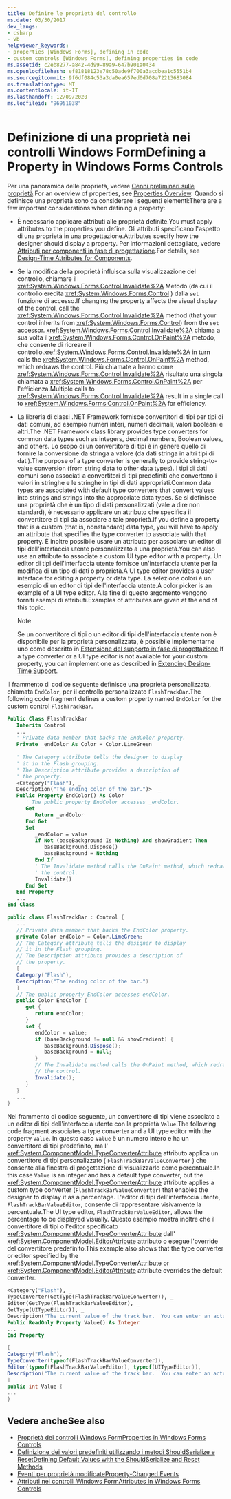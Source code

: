 ```yaml
---
title: Definire le proprietà del controllo
ms.date: 03/30/2017
dev_langs:
- csharp
- vb
helpviewer_keywords:
- properties [Windows Forms], defining in code
- custom controls [Windows Forms], defining properties in code
ms.assetid: c2eb8277-a842-4d99-89a9-647b901a0434
ms.openlocfilehash: ef81818123e78c50ade9f700a3acdbea1c5551b4
ms.sourcegitcommit: 9f6df084c53a3da0ea657ed0d708a72213683084
ms.translationtype: MT
ms.contentlocale: it-IT
ms.lasthandoff: 12/09/2020
ms.locfileid: "96951038"
---
```

# <a name="defining-a-property-in-windows-forms-controls"></a><span data-ttu-id="5fda5-102">Definizione di una proprietà nei controlli Windows Form</span><span class="sxs-lookup"><span data-stu-id="5fda5-102">Defining a Property in Windows Forms Controls</span></span>

<span data-ttu-id="5fda5-103">Per una panoramica delle proprietà, vedere [Cenni preliminari sulle proprietà](/previous-versions/visualstudio/visual-studio-2013/65zdfbdt(v=vs.120)).</span><span class="sxs-lookup"><span data-stu-id="5fda5-103">For an overview of properties, see [Properties Overview](/previous-versions/visualstudio/visual-studio-2013/65zdfbdt(v=vs.120)).</span></span> <span data-ttu-id="5fda5-104">Quando si definisce una proprietà sono da considerare i seguenti elementi:</span><span class="sxs-lookup"><span data-stu-id="5fda5-104">There are a few important considerations when defining a property:</span></span>  
  
- <span data-ttu-id="5fda5-105">È necessario applicare attributi alle proprietà definite.</span><span class="sxs-lookup"><span data-stu-id="5fda5-105">You must apply attributes to the properties you define.</span></span> <span data-ttu-id="5fda5-106">Gli attributi specificano l'aspetto di una proprietà in una progettazione.</span><span class="sxs-lookup"><span data-stu-id="5fda5-106">Attributes specify how the designer should display a property.</span></span> <span data-ttu-id="5fda5-107">Per informazioni dettagliate, vedere [Attributi per componenti in fase di progettazione](/previous-versions/visualstudio/visual-studio-2013/tk67c2t8(v=vs.120)).</span><span class="sxs-lookup"><span data-stu-id="5fda5-107">For details, see [Design-Time Attributes for Components](/previous-versions/visualstudio/visual-studio-2013/tk67c2t8(v=vs.120)).</span></span>  
  
- <span data-ttu-id="5fda5-108">Se la modifica della proprietà influisca sulla visualizzazione del controllo, chiamare il <xref:System.Windows.Forms.Control.Invalidate%2A> Metodo (da cui il controllo eredita <xref:System.Windows.Forms.Control> ) dalla `set` funzione di accesso.</span><span class="sxs-lookup"><span data-stu-id="5fda5-108">If changing the property affects the visual display of the control, call the <xref:System.Windows.Forms.Control.Invalidate%2A> method (that your control inherits from <xref:System.Windows.Forms.Control>) from the `set` accessor.</span></span> <span data-ttu-id="5fda5-109"><xref:System.Windows.Forms.Control.Invalidate%2A> chiama a sua volta il <xref:System.Windows.Forms.Control.OnPaint%2A> metodo, che consente di ricreare il controllo.</span><span class="sxs-lookup"><span data-stu-id="5fda5-109"><xref:System.Windows.Forms.Control.Invalidate%2A> in turn calls the <xref:System.Windows.Forms.Control.OnPaint%2A> method, which redraws the control.</span></span> <span data-ttu-id="5fda5-110">Più chiamate a hanno come <xref:System.Windows.Forms.Control.Invalidate%2A> risultato una singola chiamata a <xref:System.Windows.Forms.Control.OnPaint%2A> per l'efficienza.</span><span class="sxs-lookup"><span data-stu-id="5fda5-110">Multiple calls to <xref:System.Windows.Forms.Control.Invalidate%2A> result in a single call to <xref:System.Windows.Forms.Control.OnPaint%2A> for efficiency.</span></span>  
  
- <span data-ttu-id="5fda5-111">La libreria di classi .NET Framework fornisce convertitori di tipi per tipi di dati comuni, ad esempio numeri interi, numeri decimali, valori booleani e altri.</span><span class="sxs-lookup"><span data-stu-id="5fda5-111">The .NET Framework class library provides type converters for common data types such as integers, decimal numbers, Boolean values, and others.</span></span> <span data-ttu-id="5fda5-112">Lo scopo di un convertitore di tipi è in genere quello di fornire la conversione da stringa a valore (da dati stringa in altri tipi di dati).</span><span class="sxs-lookup"><span data-stu-id="5fda5-112">The purpose of a type converter is generally to provide string-to-value conversion (from string data to other data types).</span></span> <span data-ttu-id="5fda5-113">I tipi di dati comuni sono associati a convertitori di tipi predefiniti che convertono i valori in stringhe e le stringhe in tipi di dati appropriati.</span><span class="sxs-lookup"><span data-stu-id="5fda5-113">Common data types are associated with default type converters that convert values into strings and strings into the appropriate data types.</span></span> <span data-ttu-id="5fda5-114">Se si definisce una proprietà che è un tipo di dati personalizzati (vale a dire non standard), è necessario applicare un attributo che specifica il convertitore di tipi da associare a tale proprietà.</span><span class="sxs-lookup"><span data-stu-id="5fda5-114">If you define a property that is a custom (that is, nonstandard) data type, you will have to apply an attribute that specifies the type converter to associate with that property.</span></span> <span data-ttu-id="5fda5-115">È inoltre possibile usare un attributo per associare un editor di tipi dell'interfaccia utente personalizzato a una proprietà.</span><span class="sxs-lookup"><span data-stu-id="5fda5-115">You can also use an attribute to associate a custom UI type editor with a property.</span></span> <span data-ttu-id="5fda5-116">Un editor di tipi dell'interfaccia utente fornisce un'interfaccia utente per la modifica di un tipo di dati o proprietà.</span><span class="sxs-lookup"><span data-stu-id="5fda5-116">A UI type editor provides a user interface for editing a property or data type.</span></span> <span data-ttu-id="5fda5-117">La selezione colori è un esempio di un editor di tipi dell'interfaccia utente.</span><span class="sxs-lookup"><span data-stu-id="5fda5-117">A color picker is an example of a UI type editor.</span></span> <span data-ttu-id="5fda5-118">Alla fine di questo argomento vengono forniti esempi di attributi.</span><span class="sxs-lookup"><span data-stu-id="5fda5-118">Examples of attributes are given at the end of this topic.</span></span>  
  
    > [!NOTE]
    > <span data-ttu-id="5fda5-119">Se un convertitore di tipi o un editor di tipi dell'interfaccia utente non è disponibile per la proprietà personalizzata, è possibile implementarne uno come descritto in [Estensione del supporto in fase di progettazione](/previous-versions/visualstudio/visual-studio-2013/37899azc(v=vs.120)).</span><span class="sxs-lookup"><span data-stu-id="5fda5-119">If a type converter or a UI type editor is not available for your custom property, you can implement one as described in [Extending Design-Time Support](/previous-versions/visualstudio/visual-studio-2013/37899azc(v=vs.120)).</span></span>  
  
 <span data-ttu-id="5fda5-120">Il frammento di codice seguente definisce una proprietà personalizzata, chiamata `EndColor`, per il controllo personalizzato `FlashTrackBar`.</span><span class="sxs-lookup"><span data-stu-id="5fda5-120">The following code fragment defines a custom property named `EndColor` for the custom control `FlashTrackBar`.</span></span>  
  
```vb  
Public Class FlashTrackBar  
   Inherits Control  
   ...  
   ' Private data member that backs the EndColor property.  
   Private _endColor As Color = Color.LimeGreen  
  
   ' The Category attribute tells the designer to display  
   ' it in the Flash grouping.
   ' The Description attribute provides a description of  
   ' the property.
   <Category("Flash"), _  
   Description("The ending color of the bar.")>  _  
   Public Property EndColor() As Color  
      ' The public property EndColor accesses _endColor.  
      Get  
         Return _endColor  
      End Get  
      Set  
         _endColor = value  
         If Not (baseBackground Is Nothing) And showGradient Then  
            baseBackground.Dispose()  
            baseBackground = Nothing  
         End If  
         ' The Invalidate method calls the OnPaint method, which redraws
         ' the control.  
         Invalidate()  
      End Set  
   End Property  
   ...  
End Class  
```  
  
```csharp  
public class FlashTrackBar : Control {  
   ...  
   // Private data member that backs the EndColor property.  
   private Color endColor = Color.LimeGreen;  
   // The Category attribute tells the designer to display  
   // it in the Flash grouping.
   // The Description attribute provides a description of  
   // the property.
   [  
   Category("Flash"),  
   Description("The ending color of the bar.")  
   ]  
   // The public property EndColor accesses endColor.  
   public Color EndColor {  
      get {  
         return endColor;  
      }  
      set {  
         endColor = value;  
         if (baseBackground != null && showGradient) {  
            baseBackground.Dispose();  
            baseBackground = null;  
         }  
         // The Invalidate method calls the OnPaint method, which redraws
         // the control.  
         Invalidate();  
      }  
   }  
   ...  
}  
```  
  
 <span data-ttu-id="5fda5-121">Nel frammento di codice seguente, un convertitore di tipi viene associato a un editor di tipi dell'interfaccia utente con la proprietà `Value`.</span><span class="sxs-lookup"><span data-stu-id="5fda5-121">The following code fragment associates a type converter and a UI type editor with the property `Value`.</span></span> <span data-ttu-id="5fda5-122">In questo caso `Value` è un numero intero e ha un convertitore di tipi predefinito, ma l' <xref:System.ComponentModel.TypeConverterAttribute> attributo applica un convertitore di tipi personalizzato ( `FlashTrackBarValueConverter` ) che consente alla finestra di progettazione di visualizzarlo come percentuale.</span><span class="sxs-lookup"><span data-stu-id="5fda5-122">In this case `Value` is an integer and has a default type converter, but the <xref:System.ComponentModel.TypeConverterAttribute> attribute applies a custom type converter (`FlashTrackBarValueConverter`) that enables the designer to display it as a percentage.</span></span> <span data-ttu-id="5fda5-123">L'editor di tipi dell'interfaccia utente, `FlashTrackBarValueEditor`, consente di rappresentare visivamente la percentuale.</span><span class="sxs-lookup"><span data-stu-id="5fda5-123">The UI type editor, `FlashTrackBarValueEditor`, allows the percentage to be displayed visually.</span></span> <span data-ttu-id="5fda5-124">Questo esempio mostra inoltre che il convertitore di tipi o l'editor specificato <xref:System.ComponentModel.TypeConverterAttribute> dall' <xref:System.ComponentModel.EditorAttribute> attributo o esegue l'override del convertitore predefinito.</span><span class="sxs-lookup"><span data-stu-id="5fda5-124">This example also shows that the type converter or editor specified by the <xref:System.ComponentModel.TypeConverterAttribute> or <xref:System.ComponentModel.EditorAttribute> attribute overrides the default converter.</span></span>  
  
```vb  
<Category("Flash"), _  
TypeConverter(GetType(FlashTrackBarValueConverter)), _  
Editor(GetType(FlashTrackBarValueEditor), _  
GetType(UITypeEditor)), _  
Description("The current value of the track bar.  You can enter an actual value or a percentage.")>  _  
Public ReadOnly Property Value() As Integer  
...  
End Property  
```  
  
```csharp  
[  
Category("Flash"),
TypeConverter(typeof(FlashTrackBarValueConverter)),  
Editor(typeof(FlashTrackBarValueEditor), typeof(UITypeEditor)),  
Description("The current value of the track bar.  You can enter an actual value or a percentage.")  
]  
public int Value {  
...  
}  
```  
  
## <a name="see-also"></a><span data-ttu-id="5fda5-125">Vedere anche</span><span class="sxs-lookup"><span data-stu-id="5fda5-125">See also</span></span>

- [<span data-ttu-id="5fda5-126">Proprietà dei controlli Windows Form</span><span class="sxs-lookup"><span data-stu-id="5fda5-126">Properties in Windows Forms Controls</span></span>](properties-in-windows-forms-controls.md)
- [<span data-ttu-id="5fda5-127">Definizione dei valori predefiniti utilizzando i metodi ShouldSerialize e Reset</span><span class="sxs-lookup"><span data-stu-id="5fda5-127">Defining Default Values with the ShouldSerialize and Reset Methods</span></span>](defining-default-values-with-the-shouldserialize-and-reset-methods.md)
- [<span data-ttu-id="5fda5-128">Eventi per proprietà modificate</span><span class="sxs-lookup"><span data-stu-id="5fda5-128">Property-Changed Events</span></span>](property-changed-events.md)
- [<span data-ttu-id="5fda5-129">Attributi nei controlli Windows Form</span><span class="sxs-lookup"><span data-stu-id="5fda5-129">Attributes in Windows Forms Controls</span></span>](attributes-in-windows-forms-controls.md)

